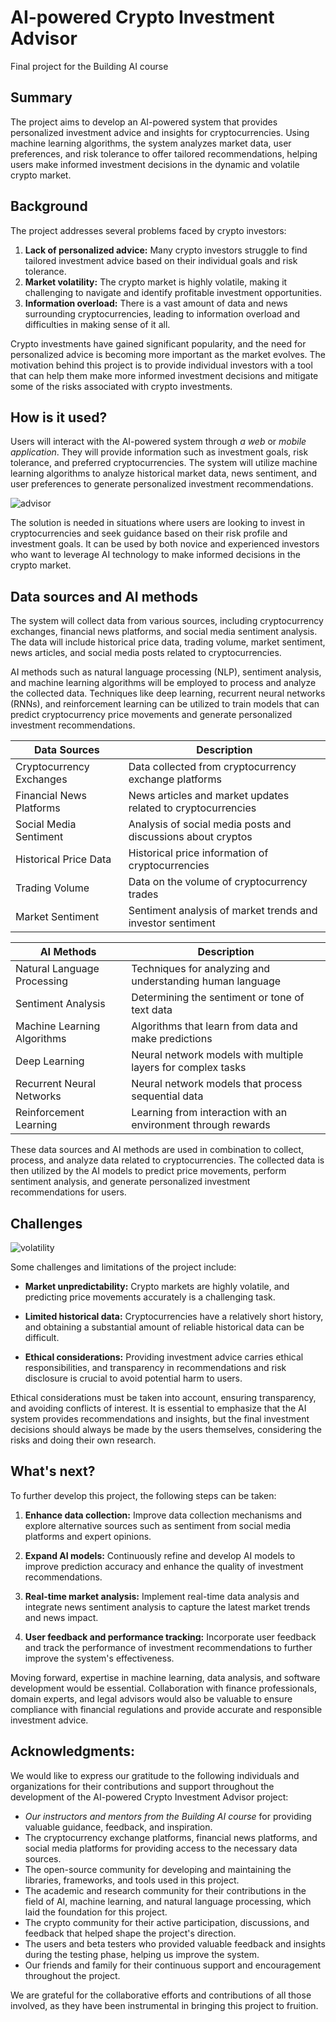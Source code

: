 # AI-powered Crypto Investment Advisor

Final project for the Building AI course

## Summary

The project aims to develop an AI-powered system that provides personalized investment advice and insights for cryptocurrencies. Using machine learning algorithms, the system analyzes market data, user preferences, and risk tolerance to offer tailored recommendations, helping users make informed investment decisions in the dynamic and volatile crypto market.

## Background

The project addresses several problems faced by crypto investors:

1. **Lack of personalized advice:** Many crypto investors struggle to find tailored investment advice based on their individual goals and risk tolerance.
2. **Market volatility:** The crypto market is highly volatile, making it challenging to navigate and identify profitable investment opportunities.
3. **Information overload:** There is a vast amount of data and news surrounding cryptocurrencies, leading to information overload and difficulties in making sense of it all.

Crypto investments have gained significant popularity, and the need for personalized advice is becoming more important as the market evolves. The motivation behind this project is to provide individual investors with a tool that can help them make more informed investment decisions and mitigate some of the risks associated with crypto investments.

## How is it used?

Users will interact with the AI-powered system through *a web* or *mobile application*. They will provide information such as investment goals, risk tolerance, and preferred cryptocurrencies. The system will utilize machine learning algorithms to analyze historical market data, news sentiment, and user preferences to generate personalized investment recommendations.

![advisor](https://github.com/yodablocks/elementsofai/assets/83685559/1c772f4d-b29d-4873-b9dd-fb77180e8cca)

The solution is needed in situations where users are looking to invest in cryptocurrencies and seek guidance based on their risk profile and investment goals. It can be used by both novice and experienced investors who want to leverage AI technology to make informed decisions in the crypto market.

## Data sources and AI methods

The system will collect data from various sources, including cryptocurrency exchanges, financial news platforms, and social media sentiment analysis. The data will include historical price data, trading volume, market sentiment, news articles, and social media posts related to cryptocurrencies.

AI methods such as natural language processing (NLP), sentiment analysis, and machine learning algorithms will be employed to process and analyze the collected data. Techniques like deep learning, recurrent neural networks (RNNs), and reinforcement learning can be utilized to train models that can predict cryptocurrency price movements and generate personalized investment recommendations.

| Data Sources                 | Description                                                    |
| ---------------------------- | -------------------------------------------------------------- |
| Cryptocurrency Exchanges     | Data collected from cryptocurrency exchange platforms           |
| Financial News Platforms     | News articles and market updates related to cryptocurrencies   |
| Social Media Sentiment       | Analysis of social media posts and discussions about cryptos    |
| Historical Price Data        | Historical price information of cryptocurrencies                |
| Trading Volume               | Data on the volume of cryptocurrency trades                     |
| Market Sentiment             | Sentiment analysis of market trends and investor sentiment      |

| AI Methods                   | Description                                                    |
| ---------------------------- | -------------------------------------------------------------- |
| Natural Language Processing | Techniques for analyzing and understanding human language       |
| Sentiment Analysis           | Determining the sentiment or tone of text data                  |
| Machine Learning Algorithms  | Algorithms that learn from data and make predictions            |
| Deep Learning                | Neural network models with multiple layers for complex tasks    |
| Recurrent Neural Networks    | Neural network models that process sequential data              |
| Reinforcement Learning       | Learning from interaction with an environment through rewards   |

These data sources and AI methods are used in combination to collect, process, and analyze data related to cryptocurrencies. The collected data is then utilized by the AI models to predict price movements, perform sentiment analysis, and generate personalized investment recommendations for users.

## Challenges

![volatility](https://github.com/yodablocks/elementsofai/assets/83685559/4ac0c201-b135-44fd-b721-9e3c2210f163)

Some challenges and limitations of the project include:

- **Market unpredictability:** Crypto markets are highly volatile, and predicting price movements accurately is a challenging task.

- **Limited historical data:** Cryptocurrencies have a relatively short history, and obtaining a substantial amount of reliable historical data can be difficult.

- **Ethical considerations:** Providing investment advice carries ethical responsibilities, and transparency in recommendations and risk disclosure is crucial to avoid potential harm to users.

Ethical considerations must be taken into account, ensuring transparency, and avoiding conflicts of interest. It is essential to emphasize that the AI system provides recommendations and insights, but the final investment decisions should always be made by the users themselves, considering the risks and doing their own research.

## What's next?

To further develop this project, the following steps can be taken:

1. **Enhance data collection:** Improve data collection mechanisms and explore alternative sources such as sentiment from social media platforms and expert opinions.

2. **Expand AI models:** Continuously refine and develop AI models to improve prediction accuracy and enhance the quality of investment recommendations.

3. **Real-time market analysis:** Implement real-time data analysis and integrate news sentiment analysis to capture the latest market trends and news impact.

4. **User feedback and performance tracking:** Incorporate user feedback and track the performance of investment recommendations to further improve the system's effectiveness.

Moving forward, expertise in machine learning, data analysis, and software development would be essential. Collaboration with finance professionals, domain experts, and legal advisors would also be valuable to ensure compliance with financial regulations and provide accurate and responsible investment advice.

## Acknowledgments:

We would like to express our gratitude to the following individuals and organizations for their contributions and support throughout the development of the AI-powered Crypto Investment Advisor project:

- *Our instructors and mentors from the Building AI course* for providing valuable guidance, feedback, and inspiration.
- The cryptocurrency exchange platforms, financial news platforms, and social media platforms for providing access to the necessary data sources.
- The open-source community for developing and maintaining the libraries, frameworks, and tools used in this project.
- The academic and research community for their contributions in the field of AI, machine learning, and natural language processing, which laid the foundation for this project.
- The crypto community for their active participation, discussions, and feedback that helped shape the project's direction.
- The users and beta testers who provided valuable feedback and insights during the testing phase, helping us improve the system.
- Our friends and family for their continuous support and encouragement throughout the project.

We are grateful for the collaborative efforts and contributions of all those involved, as they have been instrumental in bringing this project to fruition.

